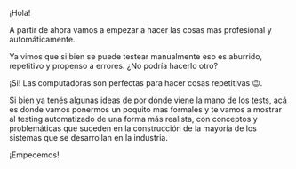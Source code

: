 ¡Hola! 

A partir de ahora vamos a empezar a hacer las cosas mas profesional y automáticamente.

Ya vimos que si bien se puede testear manualmente eso es aburrido, repetitivo y propenso a errores. ¿No podría hacerlo otro?

¡Si! Las computadoras son perfectas para hacer cosas repetitivas :wink:. 

Si bien ya tenés algunas ideas de por dónde viene la mano de los tests, acá es donde vamos ponermos un poquito mas formales y te vamos a mostrar al testing automatizado de una forma más realista, con conceptos y problemáticas que suceden en la construcción de la mayoría de los sistemas que se desarrollan en la industria.

¡Empecemos!

